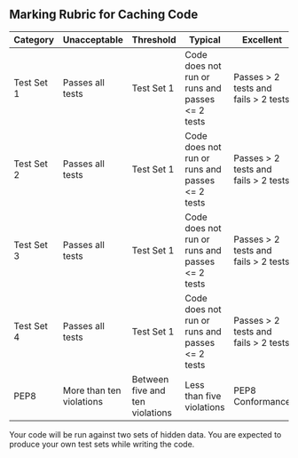 ## Marking Rubric for Caching Code

|Category | Unacceptable | Threshold | Typical | Excellent |
| --- | --- | --- | --- | --- |
| Test Set 1 | Passes all tests | Test Set 1 | Code does not run or runs and passes <= 2 tests | Passes > 2 tests and fails > 2 tests | Fails <= 2 tests |
| Test Set 2 | Passes all tests | Test Set 1 | Code does not run or runs and passes <= 2 tests | Passes > 2 tests and fails > 2 tests | Fails <= 2 tests |
| Test Set 3 | Passes all tests | Test Set 1 | Code does not run or runs and passes <= 2 tests | Passes > 2 tests and fails > 2 tests | Fails <= 2 tests |
| Test Set 4 | Passes all tests | Test Set 1 | Code does not run or runs and passes <= 2 tests | Passes > 2 tests and fails > 2 tests | Fails <= 2 tests |
| PEP8 | More than ten violations | Between five and ten violations | Less than five violations | PEP8 Conformance |

Your code will be run against two sets of hidden data. You are
expected to produce your own test sets while writing the code.
